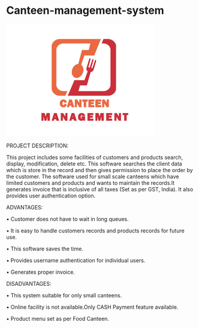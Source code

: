 # Canteen-management-system

![Canteen management](/canteen.jpg)


PROJECT DESCRIPTION:

This project includes some facilities of customers and products search, display, modification, delete etc. This software searches the client data which is store in the record and then gives permission to place the order by the customer. The software used for small scale canteens which have limited customers and products and wants to maintain the records.It generates invoice that is inclusive of all taxes (Set as per GST, India). It also provides
user authentication option.

ADVANTAGES:

•	Customer does not have to wait in long queues.

•	It is easy to handle customers records and products records for future use.

•	This software saves the time.

•	Provides username authentication for individual users.

•	Generates proper invoice.


DISADVANTAGES:

•	This system suitable for only small canteens.

•	Online facility is not available.Only CASH Payment feature available.

•	Product menu set as per Food Canteen.
